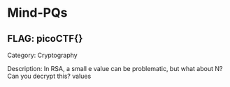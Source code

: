 # Mind-PQs

## FLAG: picoCTF{}

Category: Cryptography

Description: In RSA, a small e value can be problematic, but what about N? Can you decrypt this? values
